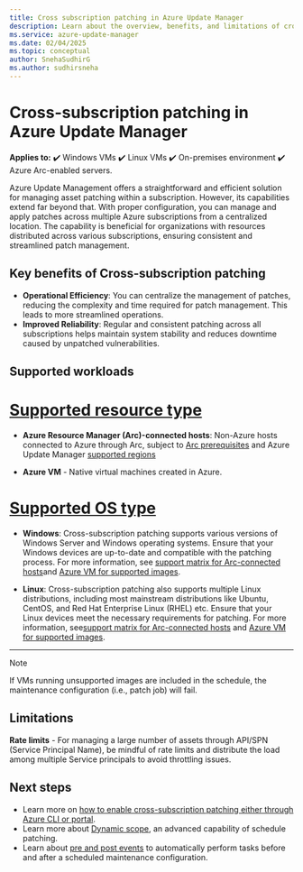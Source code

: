 ```yaml
---
title: Cross subscription patching in Azure Update Manager
description: Learn about the overview, benefits, and limitations of cross-subscription patching in Azure Update Manager. Centralize and streamline patch management across multiple Azure subscriptions.
ms.service: azure-update-manager
ms.date: 02/04/2025
ms.topic: conceptual
author: SnehaSudhirG
ms.author: sudhirsneha
---
```


# Cross-subscription patching in Azure Update Manager

**Applies to:** :heavy_check_mark: Windows VMs :heavy_check_mark: Linux VMs :heavy_check_mark: On-premises environment :heavy_check_mark: Azure Arc-enabled servers.

Azure Update Management offers a straightforward and efficient solution for managing asset patching within a subscription. However, its capabilities extend far beyond that. With proper configuration, you can manage and apply patches across multiple Azure subscriptions from a centralized location. The capability is beneficial for organizations with resources distributed across various subscriptions, ensuring consistent and streamlined patch management.

## Key benefits of Cross-subscription patching

- **Operational Efficiency**: You can centralize the management of patches, reducing the complexity and time required for patch management. This leads to more streamlined operations.
- **Improved Reliability**: Regular and consistent patching across all subscriptions helps maintain system stability and reduces downtime caused by unpatched vulnerabilities.

## Supported workloads

# [Supported resource type](#tab/sup-resource)

- **Azure Resource Manager (Arc)-connected hosts**: Non-Azure hosts connected to Azure through Arc, subject to [Arc prerequisites](https://learn.microsoft.com/azure/azure-arc/servers/prerequisites) and Azure Update Manager [supported regions](support-matrix.md#azure-arc-enabled-servers)

- **Azure VM** - Native virtual machines created in Azure.

# [Supported OS type](#tab/sup-os)

- **Windows**: Cross-subscription patching supports various versions of Windows Server and Windows operating systems. Ensure that your Windows devices are up-to-date and compatible with the patching process. For more information, see [support matrix for Arc-connected hosts](support-matrix-updates.md#azure-arc-enabled-servers)and [Azure VM for supported images](support-matrix-updates.md#supported-windows-os-images). 

- **Linux**: Cross-subscription patching also supports multiple Linux distributions, including most mainstream distributions like Ubuntu, CentOS, and Red Hat Enterprise Linux (RHEL) etc. Ensure that your Linux devices meet the necessary requirements for patching. For more information, see[support matrix for Arc-connected hosts](support-matrix-updates.md#azure-arc-enabled-servers) and [Azure VM for supported images](support-matrix-updates.md#supported-linux-os-images). 

---

> [!NOTE]
> If VMs running unsupported images are included in the schedule, the maintenance configuration (i.e., patch job) will fail.


## Limitations

**Rate limits** - For managing a large number of assets through API/SPN (Service Principal Name), be mindful of rate limits and distribute the load among multiple Service principals to avoid throttling issues.


## Next steps

* Learn more on [how to enable cross-subscription patching either through Azure CLI or portal](enable-cross-subscription-patching.md).
* Learn more about [Dynamic scope](dynamic-scope-overview.md), an advanced capability of schedule patching.
* Learn about [pre and post events](pre-post-scripts-overview.md) to automatically perform tasks before and after a scheduled maintenance configuration.
